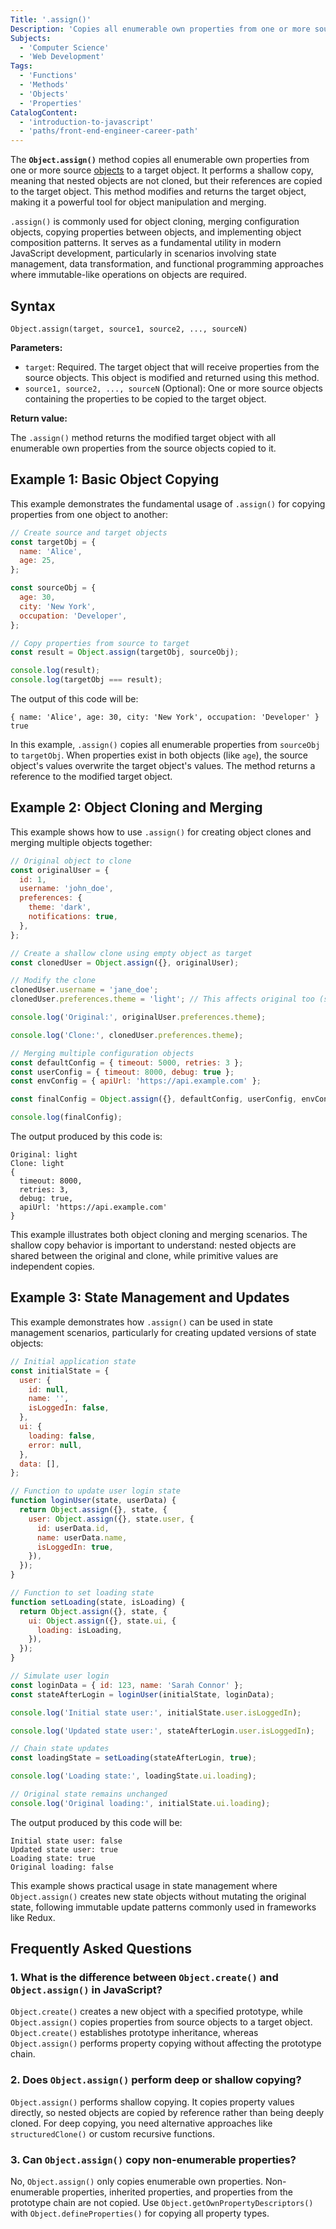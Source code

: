 ```yaml
---
Title: '.assign()'
Description: 'Copies all enumerable own properties from one or more source objects to a target object.'
Subjects:
  - 'Computer Science'
  - 'Web Development'
Tags:
  - 'Functions'
  - 'Methods'
  - 'Objects'
  - 'Properties'
CatalogContent:
  - 'introduction-to-javascript'
  - 'paths/front-end-engineer-career-path'
---
```


The **`Object.assign()`** method copies all enumerable own properties from one or more source [objects](https://www.codecademy.com/resources/docs/javascript/objects) to a target object. It performs a shallow copy, meaning that nested objects are not cloned, but their references are copied to the target object. This method modifies and returns the target object, making it a powerful tool for object manipulation and merging.

`.assign()` is commonly used for object cloning, merging configuration objects, copying properties between objects, and implementing object composition patterns. It serves as a fundamental utility in modern JavaScript development, particularly in scenarios involving state management, data transformation, and functional programming approaches where immutable-like operations on objects are required.

## Syntax

```pseudo
Object.assign(target, source1, source2, ..., sourceN)
```

**Parameters:**

- `target`: Required. The target object that will receive properties from the source objects. This object is modified and returned using this method.
- `source1, source2, ..., sourceN` (Optional): One or more source objects containing the properties to be copied to the target object.

**Return value:**

The `.assign()` method returns the modified target object with all enumerable own properties from the source objects copied to it.

## Example 1: Basic Object Copying

This example demonstrates the fundamental usage of `.assign()` for copying properties from one object to another:

```js
// Create source and target objects
const targetObj = {
  name: 'Alice',
  age: 25,
};

const sourceObj = {
  age: 30,
  city: 'New York',
  occupation: 'Developer',
};

// Copy properties from source to target
const result = Object.assign(targetObj, sourceObj);

console.log(result);
console.log(targetObj === result);
```

The output of this code will be:

```shell
{ name: 'Alice', age: 30, city: 'New York', occupation: 'Developer' }
true
```

In this example, `.assign()` copies all enumerable properties from `sourceObj` to `targetObj`. When properties exist in both objects (like `age`), the source object's values overwrite the target object's values. The method returns a reference to the modified target object.

## Example 2: Object Cloning and Merging

This example shows how to use `.assign()` for creating object clones and merging multiple objects together:

```js
// Original object to clone
const originalUser = {
  id: 1,
  username: 'john_doe',
  preferences: {
    theme: 'dark',
    notifications: true,
  },
};

// Create a shallow clone using empty object as target
const clonedUser = Object.assign({}, originalUser);

// Modify the clone
clonedUser.username = 'jane_doe';
clonedUser.preferences.theme = 'light'; // This affects original too (shallow copy)

console.log('Original:', originalUser.preferences.theme);

console.log('Clone:', clonedUser.preferences.theme);

// Merging multiple configuration objects
const defaultConfig = { timeout: 5000, retries: 3 };
const userConfig = { timeout: 8000, debug: true };
const envConfig = { apiUrl: 'https://api.example.com' };

const finalConfig = Object.assign({}, defaultConfig, userConfig, envConfig);

console.log(finalConfig);
```

The output produced by this code is:

```shell
Original: light
Clone: light
{
  timeout: 8000,
  retries: 3,
  debug: true,
  apiUrl: 'https://api.example.com'
}
```

This example illustrates both object cloning and merging scenarios. The shallow copy behavior is important to understand: nested objects are shared between the original and clone, while primitive values are independent copies.

## Example 3: State Management and Updates

This example demonstrates how `.assign()` can be used in state management scenarios, particularly for creating updated versions of state objects:

```js
// Initial application state
const initialState = {
  user: {
    id: null,
    name: '',
    isLoggedIn: false,
  },
  ui: {
    loading: false,
    error: null,
  },
  data: [],
};

// Function to update user login state
function loginUser(state, userData) {
  return Object.assign({}, state, {
    user: Object.assign({}, state.user, {
      id: userData.id,
      name: userData.name,
      isLoggedIn: true,
    }),
  });
}

// Function to set loading state
function setLoading(state, isLoading) {
  return Object.assign({}, state, {
    ui: Object.assign({}, state.ui, {
      loading: isLoading,
    }),
  });
}

// Simulate user login
const loginData = { id: 123, name: 'Sarah Connor' };
const stateAfterLogin = loginUser(initialState, loginData);

console.log('Initial state user:', initialState.user.isLoggedIn);

console.log('Updated state user:', stateAfterLogin.user.isLoggedIn);

// Chain state updates
const loadingState = setLoading(stateAfterLogin, true);

console.log('Loading state:', loadingState.ui.loading);

// Original state remains unchanged
console.log('Original loading:', initialState.ui.loading);
```

The output produced by this code will be:

```shell
Initial state user: false
Updated state user: true
Loading state: true
Original loading: false
```

This example shows practical usage in state management where `Object.assign()` creates new state objects without mutating the original state, following immutable update patterns commonly used in frameworks like Redux.

## Frequently Asked Questions

### 1. What is the difference between `Object.create()` and `Object.assign()` in JavaScript?

`Object.create()` creates a new object with a specified prototype, while `Object.assign()` copies properties from source objects to a target object. `Object.create()` establishes prototype inheritance, whereas `Object.assign()` performs property copying without affecting the prototype chain.

### 2. Does `Object.assign()` perform deep or shallow copying?

`Object.assign()` performs shallow copying. It copies property values directly, so nested objects are copied by reference rather than being deeply cloned. For deep copying, you need alternative approaches like `structuredClone()` or custom recursive functions.

### 3. Can `Object.assign()` copy non-enumerable properties?

No, `Object.assign()` only copies enumerable own properties. Non-enumerable properties, inherited properties, and properties from the prototype chain are not copied. Use `Object.getOwnPropertyDescriptors()` with `Object.defineProperties()` for copying all property types.
